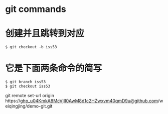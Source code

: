 # git commands

# 创建并且跳转到对应
```
$ git checkout -b iss53
```
# 它是下面两条命令的简写
```
$ git branch iss53
$ git checkout iss53
```


git remote set-url origin https://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@github.com/weiqingjing/demo-git.git

